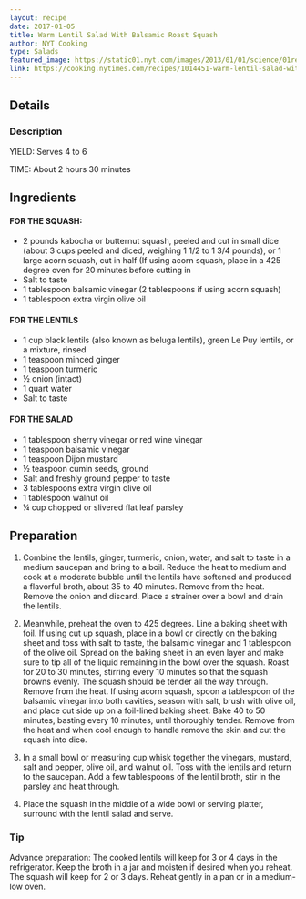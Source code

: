 ```yaml
---
layout: recipe
date: 2017-01-05
title: Warm Lentil Salad With Balsamic Roast Squash
author: NYT Cooking
type: Salads
featured_image: https://static01.nyt.com/images/2013/01/01/science/01recipehealth/01recipehealth-articleLarge-v2.jpg
link: https://cooking.nytimes.com/recipes/1014451-warm-lentil-salad-with-balsamic-roast-squash
---
```

## Details
### Description
YIELD: Serves 4 to 6

TIME: About 2 hours 30 minutes

## Ingredients

#### FOR THE SQUASH:
* 2 pounds kabocha or butternut squash, peeled and cut in small dice (about 3 cups peeled and diced, weighing 1 1/2 to 1 3/4 pounds), or 1 large acorn squash, cut in half (If using acorn squash, place in a 425 degree oven for 20 minutes before cutting in
*  Salt to taste
* 1 tablespoon balsamic vinegar (2 tablespoons if using acorn squash)
* 1 tablespoon extra virgin olive oil

#### FOR THE LENTILS
* 1 cup black lentils (also known as beluga lentils), green Le Puy lentils, or a mixture, rinsed
* 1 teaspoon minced ginger
* 1 teaspoon turmeric
* ½ onion (intact)
* 1 quart water
*  Salt to taste

#### FOR THE SALAD
* 1 tablespoon sherry vinegar or red wine vinegar
* 1 teaspoon balsamic vinegar
* 1 teaspoon Dijon mustard
* ½ teaspoon cumin seeds, ground
* Salt and freshly ground pepper to taste
* 3 tablespoons extra virgin olive oil
* 1 tablespoon walnut oil
* ¼ cup chopped or slivered flat leaf parsley

## Preparation
1. Combine the lentils, ginger, turmeric, onion, water, and salt to taste in a medium saucepan and bring to a boil. Reduce the heat to medium and cook at a moderate bubble until the lentils have softened and produced a flavorful broth, about 35 to 40 minutes. Remove from the heat. Remove the onion and discard. Place a strainer over a bowl and drain the lentils.

1. Meanwhile, preheat the oven to 425 degrees. Line a baking sheet with foil. If using cut up squash, place in a bowl or directly on the baking sheet and toss with salt to taste, the balsamic vinegar and 1 tablespoon of the olive oil. Spread on the baking sheet in an even layer and make sure to tip all of the liquid remaining in the bowl over the squash. Roast for 20 to 30 minutes, stirring every 10 minutes so that the squash browns evenly. The squash should be tender all the way through. Remove from the heat. If using acorn squash, spoon a tablespoon of the balsamic vinegar into both cavities, season with salt, brush with olive oil, and place cut side up on a foil-lined baking sheet. Bake 40 to 50 minutes, basting every 10 minutes, until thoroughly tender. Remove from the heat and when cool enough to handle remove the skin and cut the squash into dice.

1. In a small bowl or measuring cup whisk together the vinegars, mustard, salt and pepper, olive oil, and walnut oil. Toss with the lentils and return to the saucepan. Add a few tablespoons of the lentil broth, stir in the parsley and heat through.

1. Place the squash in the middle of a wide bowl or serving platter, surround with the lentil salad and serve.

### Tip
Advance preparation: The cooked lentils will keep for 3 or 4 days in the refrigerator. Keep the broth in a jar and moisten if desired when you reheat. The squash will keep for 2 or 3 days. Reheat gently in a pan or in a medium-low oven.
